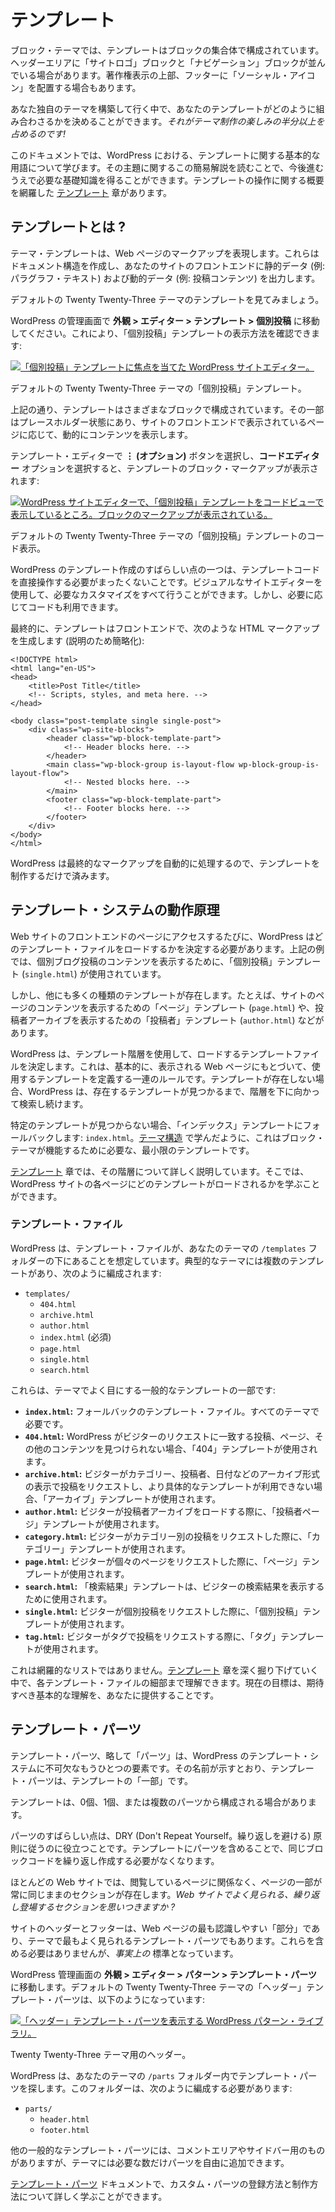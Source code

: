 <!-- 
# Templates
 -->

# テンプレート

<!-- 
In block themes, templates are made up of a collection of blocks. You might have a Site Logo block sitting next to a Navigation block in the header area. You might put Social Icons in the footer above a copyright notice.
 -->

ブロック・テーマでは、テンプレートはブロックの集合体で構成されています。ヘッダーエリアに「サイトロゴ」ブロックと「ナビゲーション」ブロックが並んでいる場合があります。著作権表示の上部、フッターに「ソーシャル・アイコン」を配置する場合もあります。

<!-- 
As you build out your own themes, you will get to decide how your templates come together. *That’s at least half the fun of theming!*
 -->

あなた独自のテーマを構築して行く中で、あなたのテンプレートがどのように組み合わさるかを決めることができます。*それがテーマ制作の楽しみの半分以上を占めるのです!*

<!-- 
In this document, you will learn the basic terminology around templating in WordPress. Reading through this quick primer on the subject will provide you with some foundational knowledge moving forward. There is a dedicated [Templates](https://developer.wordpress.org/themes/templates/) chapter that provides a full overview of working with templates.
 -->

このドキュメントでは、WordPress における、テンプレートに関する基本的な用語について学びます。その主題に関するこの簡易解説を読むことで、今後進むうえで必要な基礎知識を得ることができます。テンプレートの操作に関する概要を網羅した [テンプレート](https://developer.wordpress.org/themes/templates/) 章があります。

<!-- 
## What are templates?
 -->

## テンプレートとは ?

<!-- 
Theme templates represent the markup of the webpage. They create the document structure and print both static data (e.g., paragraph text) and dynamic data (e.g., post content) to the front end of your site.
 -->

テーマ・テンプレートは、Web ページのマークアップを表現します。これらはドキュメント構造を作成し、あなたのサイトのフロントエンドに静的データ (例: パラグラフ・テキスト) および動的データ (例: 投稿コンテンツ) を出力します。

<!-- 
Let’s take a look at a template from the default Twenty Twenty-Three theme.
 -->

デフォルトの Twenty Twenty-Three テーマのテンプレートを見てみましょう。

<!-- 
Go to **Appearance > Editor > Templates > Single Posts** in your WordPress admin. This will show you what a Single post template looks like:
 -->

WordPress の管理画面で **外観 > エディター > テンプレート > 個別投稿** に移動してください。これにより、「個別投稿」テンプレートの表示方法を確認できます:

<!-- 
[![WordPress Site Editor with a focus on the Single Post template.](https://i0.wp.com/developer.wordpress.org/files/2023/11/tt3-single-template-editor.jpg?resize=2048%2C1066&ssl=1)](https://i0.wp.com/developer.wordpress.org/files/2023/11/tt3-single-template-editor.jpg?ssl=1)
 -->

[![「個別投稿」テンプレートに焦点を当てた WordPress サイトエディター。](https://i0.wp.com/developer.wordpress.org/files/2023/11/tt3-single-template-editor.jpg?resize=2048%2C1066&ssl=1)](https://i0.wp.com/developer.wordpress.org/files/2023/11/tt3-single-template-editor.jpg?ssl=1)

<!-- 
Single post template of the default Twenty Twenty-Three theme.
 -->

デフォルトの Twenty Twenty-Three テーマの「個別投稿」テンプレート。

<!-- 
As shown above, the template is made up of various blocks. Some of them are in placeholder states and will dynamically display content based on what page is being viewed on the front end of the site.
 -->

上記の通り、テンプレートはさまざまなブロックで構成されています。その一部はプレースホルダー状態にあり、サイトのフロントエンドで表示されているページに応じて、動的にコンテンツを表示します。

<!-- 
If you select the **⋮ (Options)** button in the template editor and select the **Code editor** option, you will see the block markup of the template:
 -->

テンプレート・エディターで **⋮ (オプション)** ボタンを選択し、**コードエディター** オプションを選択すると、テンプレートのブロック・マークアップが表示されます:

<!-- 
[![WordPress site editor showing the Single Post template in code view, which shows the block markup.](https://i0.wp.com/developer.wordpress.org/files/2023/11/tt3-single-template-code.jpg?resize=2048%2C1066&ssl=1)](https://i0.wp.com/developer.wordpress.org/files/2023/11/tt3-single-template-code.jpg?ssl=1)
 -->

[![WordPress サイトエディターで、「個別投稿」テンプレートをコードビューで表示しているところ。ブロックのマークアップが表示されている。](https://i0.wp.com/developer.wordpress.org/files/2023/11/tt3-single-template-code.jpg?resize=2048%2C1066&ssl=1)](https://i0.wp.com/developer.wordpress.org/files/2023/11/tt3-single-template-code.jpg?ssl=1)

<!-- 
Code view of the default Twenty Twenty-Three theme’s single post template.
 -->

デフォルトの Twenty Twenty-Three テーマの「個別投稿」テンプレートのコード表示。

<!-- 
One of the great things about templating in WordPress is that you never really have to interact directly with template code. You have the visual Site Editor to make any and all customizations you want. But the code is there if you need it.
 -->

WordPress のテンプレート作成のすばらしい点の一つは、テンプレートコードを直接操作する必要がまったくないことです。ビジュアルなサイトエディターを使用して、必要なカスタマイズをすべて行うことができます。しかし、必要に応じてコードも利用できます。

<!-- 
Ultimately, the template produces HTML markup on the front end like this (shortened for clarity):
 -->

最終的に、テンプレートはフロントエンドで、次のような HTML マークアップを生成します (説明のため簡略化):

```markup
<!DOCTYPE html>
<html lang="en-US">
<head>
	<title>Post Title</title>
	<!-- Scripts, styles, and meta here. -->
</head>

<body class="post-template single single-post">
	<div class="wp-site-blocks">
		<header class="wp-block-template-part">
			<!-- Header blocks here. -->
		</header>
		<main class="wp-block-group is-layout-flow wp-block-group-is-layout-flow">
			<!-- Nested blocks here. -->
		</main>
		<footer class="wp-block-template-part">
			<!-- Footer blocks here. -->
		</footer>
	</div>
</body>
</html>
```

<!-- 
WordPress automatically handles the final markup for you, so all you need to do is create the templates.
 -->

WordPress は最終的なマークアップを自動的に処理するので、テンプレートを制作するだけで済みます。

<!-- 
## How the templating system works
 -->

## テンプレート・システムの動作原理

<!-- 
Whenever you visit a page on the front end of your website, WordPress must determine which template file to load. In the example above, the Single post template (`single.html`) is used to display the content of single blog posts.
 -->

Web サイトのフロントエンドのページにアクセスするたびに、WordPress はどのテンプレート・ファイルをロードするかを決定する必要があります。上記の例では、個別ブログ投稿のコンテンツを表示するために、「個別投稿」テンプレート (`single.html`) が使用されています。

<!-- 
But there are many other types of templates. For example, you might have a Page template (`page.html`) for displaying the content of your site’s pages or an Author template (`author.html`) for displaying post author archives.
 -->

しかし、他にも多くの種類のテンプレートが存在します。たとえば、サイトのページのコンテンツを表示するための「ページ」テンプレート (`page.html`) や、投稿者アーカイブを表示するための「投稿者」テンプレート (`author.html`) などがあります。

<!-- 
WordPress uses the template hierarchy to determine which template file to load. It is essentially a set of rules that defines which template to use based on the web page being viewed. If a template doesn’t exist, WordPress will continue looking down through the hierarchy until it finds one that does. 
 -->

WordPress は、テンプレート階層を使用して、ロードするテンプレートファイルを決定します。これは、基本的に、表示される Web ページにもとづいて、使用するテンプレートを定義する一連のルールです。テンプレートが存在しない場合、WordPress は、存在するテンプレートが見つかるまで、階層を下に向かって検索し続けます。

<!-- 
If no specific template is found, it will fall back to the Index template: `index.html`. As you learned in [Theme Structure](https://developer.wordpress.org/themes/core-concepts/theme-structure/), this is the minimum required template for a block theme to function.
 -->

特定のテンプレートが見つからない場合、「インデックス」テンプレートにフォールバックします: `index.html`。[テーマ構造](https://developer.wordpress.org/themes/core-concepts/theme-structure/) で学んだように、これはブロック・テーマが機能するために必要な、最小限のテンプレートです。

<!-- 
The [Templates](https://developer.wordpress.org/themes/templates/) chapter covers the hierarchy in full detail. There, you will learn which templates are loaded for each page of a WordPress site.
 -->

[テンプレート](https://developer.wordpress.org/themes/templates/) 章では、その階層について詳しく説明しています。そこでは、WordPress サイトの各ページにどのテンプレートがロードされるかを学ぶことができます。

<!-- 
### Template files
 -->

### テンプレート・ファイル

<!-- 
WordPress expects template files to be located under the `/templates` folder in your theme. A typical theme will have several templates, which would be organized like this:
 -->

WordPress は、テンプレート・ファイルが、あなたのテーマの `/templates` フォルダーの下にあることを想定しています。典型的なテーマには複数のテンプレートがあり、次のように編成されます:

<!-- 
*   `templates/`
    *   `404.html`
    *   `archive.html`
    *   `author.html`
    *   `index.html` (required)
    *   `page.html`
    *   `single.html`
    *   `search.html`
 -->

*   `templates/`
    *   `404.html`
    *   `archive.html`
    *   `author.html`
    *   `index.html` (必須)
    *   `page.html`
    *   `single.html`
    *   `search.html`

<!-- 
These are some of the common templates you will find a theme:
 -->

これらは、テーマでよく目にする一般的なテンプレートの一部です:

<!-- 
*   **`index.html`:** The fallback template file. It is required in all themes.
*   **`404.html`:** The 404 template is used when WordPress cannot find a post, page, or other content that matches the visitor’s request.
*   **`archive.html`:** The archive template is used when visitors request posts by archive-type views like category, author, or date and a more-specific template is unavailable.
*   **`author.html`:** The author page template is used whenever a visitor loads an author archive.
*   **`category.html`:** The category template is used when visitors request posts by category.
*   **`page.html`:** The page template is used when visitors request individual pages.
*   **`search.html`:** The search results template is used to display a visitor’s search results.
*   **`single.html`:**  The single post template is used when a visitor requests a single post.
*   **`tag.html`:** The tag template is used when visitors request posts by tag.
 -->

*   **`index.html`:** フォールバックのテンプレート・ファイル。すべてのテーマで必要です。
*   **`404.html`:** WordPress がビジターのリクエストに一致する投稿、ページ、その他のコンテンツを見つけられない場合、「404」テンプレートが使用されます。
*   **`archive.html`:** ビジターがカテゴリー、投稿者、日付などのアーカイブ形式の表示で投稿をリクエストし、より具体的なテンプレートが利用できない場合、「アーカイブ」テンプレートが使用されます。
*   **`author.html`:** ビジターが投稿者アーカイブをロードする際に、「投稿者ページ」テンプレートが使用されます。
*   **`category.html`:** ビジターがカテゴリー別の投稿をリクエストした際に、「カテゴリー」テンプレートが使用されます。
*   **`page.html`:** ビジターが個々のページをリクエストした際に、「ページ」テンプレートが使用されます。
*   **`search.html`:** 「検索結果」テンプレートは、ビジターの検索結果を表示するために使用されます。
*   **`single.html`:** ビジターが個別投稿をリクエストした際に、「個別投稿」テンプレートが使用されます。
*   **`tag.html`:** ビジターがタグで投稿をリクエストする際に、「タグ」テンプレートが使用されます。

<!-- 
This is not an exhaustive list. You will learn the ins and outs of every template file as you dive deeper into the [Templates](https://developer.wordpress.org/themes/templates/) chapter. The goal for now is to give you a baseline understanding of what to expect.
 -->

これは網羅的なリストではありません。[テンプレート](https://developer.wordpress.org/themes/templates/) 章を深く掘り下げていく中で、各テンプレート・ファイルの細部まで理解できます。現在の目標は、期待すべき基本的な理解を、あなたに提供することです。

<!-- 
## Template parts
 -->

## テンプレート・パーツ

<!-- 
Template parts, or “parts” for short, are another integral part of the templating system in WordPress. As the name suggests, template parts are a “part” of a template.
 -->

テンプレート・パーツ、略して「パーツ」は、WordPress のテンプレート・システムに不可欠なもうひとつの要素です。その名前が示すとおり、テンプレート・パーツは、テンプレートの「一部」です。

<!-- 
A template may consist of none, one, or more parts.
 -->

テンプレートは、0個、1個、または複数のパーツから構成される場合があります。

<!-- 
The great thing about parts is they help you follow the DRY (Don’t Repeat Yourself) principle. By including parts in your templates, you avoid having to repeat building the same block code over and over.
 -->

パーツのすばらしい点は、DRY (Don't Repeat Yourself。繰り返しを避ける) 原則に従うのに役立つことです。テンプレートにパーツを含めることで、同じブロックコードを繰り返し作成する必要がなくなります。

<!-- 
On most websites, there are sections of the page that typically stay the same, regardless of the page that you are viewing. *Can you think of any repeated sections that are common on websites?*
 -->

ほとんどの Web サイトでは、閲覧しているページに関係なく、ページの一部が常に同じままのセクションが存在します。*Web サイトでよく見られる、繰り返し登場するセクションを思いつきますか ?*

<!-- 
The site header and footer are likely the most recognizable “parts” of a webpage, and they just so happen to be the most common template parts you’ll find in themes. While it’s not required to include them, they are *de facto* standards.
 -->

サイトのヘッダーとフッターは、Web ページの最も認識しやすい「部分」であり、テーマで最もよく見られるテンプレート・パーツでもあります。これらを含める必要はありませんが、*事実上の* 標準となっています。

<!-- 
Go to **Appearance > Editor > Patterns > Template Parts** in your WordPress admin. Here is what the Header template part looks like from the default Twenty Twenty-Three theme:
 -->

WordPress 管理画面の **外観 > エディター > パターン > テンプレート・パーツ** に移動します。デフォルトの Twenty Twenty-Three テーマの「ヘッダー」テンプレート・パーツは、以下のようになっています:

<!-- 
[![WordPress Patterns library showing Header Template parts.](https://i0.wp.com/developer.wordpress.org/files/2023/11/tt3-template-parts.jpg?resize=2048%2C1066&ssl=1)](https://i0.wp.com/developer.wordpress.org/files/2023/11/tt3-template-parts.jpg?ssl=1)
 -->

[![「ヘッダー」テンプレート・パーツを表示する WordPress パターン・ライブラリ。](https://i0.wp.com/developer.wordpress.org/files/2023/11/tt3-template-parts.jpg?resize=2048%2C1066&ssl=1)](https://i0.wp.com/developer.wordpress.org/files/2023/11/tt3-template-parts.jpg?ssl=1)

<!-- 
Headers for the Twenty Twenty-Three theme.
 -->

Twenty Twenty-Three テーマ用のヘッダー。

<!-- 
WordPress looks for template parts in your theme’s `/parts` folder, which should be organized like this:
 -->

WordPress は、あなたのテーマの `/parts` フォルダー内でテンプレート・パーツを探します。このフォルダーは、次のように編成する必要があります:

<!-- 
*   `parts/`
    *   `header.html`
    *   `footer.html`
 -->

*   `parts/`
    *   `header.html`
    *   `footer.html`

<!-- 
Other common template parts are for the comments area and sidebars, but your theme can have as few or as many parts as you want. 
 -->

他の一般的なテンプレート・パーツには、コメントエリアやサイドバー用のものがありますが、テーマには必要な数だけパーツを自由に追加できます。

<!-- 
You’ll learn more about how to register and create custom parts in the [Template Parts](https://developer.wordpress.org/themes/templates/template-parts/) documentation.
 -->

[テンプレート・パーツ](https://developer.wordpress.org/themes/templates/template-parts/) ドキュメントで、カスタム・パーツの登録方法と制作方法について詳しく学ぶことができます。